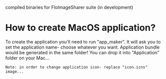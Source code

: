 compiled binaries for FloImageSharer suite (in development)

How to create MacOS application?
===============================

To create the application you'll need to run "app_maker". 
It will ask you to set the application name- choose whatever you want. 
Application bundle would be generated in the same folder!
You can drop it into "Application" folder on your Mac...

	Note: in order to change application icon- replace "icon.icns" image...
